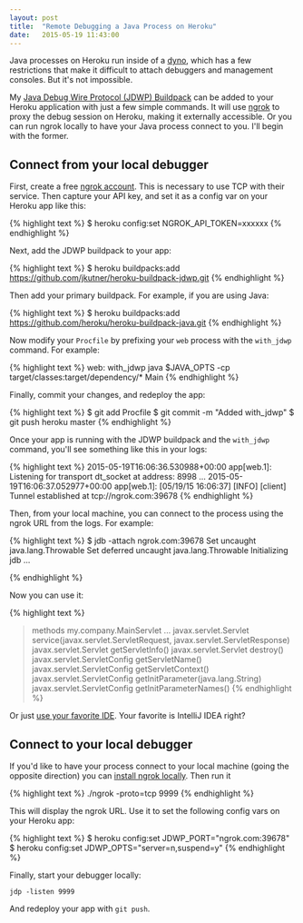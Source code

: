 ```yaml
---
layout: post
title:  "Remote Debugging a Java Process on Heroku"
date:   2015-05-19 11:43:00
---
```


Java processes on Heroku run inside of a [dyno](https://devcenter.heroku.com/articles/dynos),
which has a few
restrictions that make it difficult to attach debuggers and management consoles.
But it's not impossible.

My [Java Debug Wire Protocol (JDWP) Buildpack](https://github.com/jkutner/heroku-buildpack-jdwp)
can be added to your Heroku application with just a few simple commands. It will
use [ngrok](https://ngrok.com/) to proxy the debug session on Heroku,
making it externally accessible.
Or you can run ngrok locally to have your Java process connect to you.
I'll begin with the former.

## Connect from your local debugger

First, create a free [ngrok account](https://dashboard.ngrok.com/user/signup). This is necessary to use TCP with their service. Then capture your API key, and set it as a config var on your Heroku app like this:

{% highlight text %}
$ heroku config:set NGROK_API_TOKEN=xxxxxx
{% endhighlight %}

Next, add the JDWP buildpack to your app:

{% highlight text %}
$ heroku buildpacks:add https://github.com/jkutner/heroku-buildpack-jdwp.git
{% endhighlight %}

Then add your primary buildpack. For example, if you are using Java:

{% highlight text %}
$ heroku buildpacks:add https://github.com/heroku/heroku-buildpack-java.git
{% endhighlight %}

Now modify your `Procfile` by prefixing your `web` process with the `with_jdwp` command. For example:

{% highlight text %}
web: with_jdwp java $JAVA_OPTS -cp target/classes:target/dependency/* Main
{% endhighlight %}

Finally, commit your changes, and redeploy the app:

{% highlight text %}
$ git add Procfile
$ git commit -m "Added with_jdwp"
$ git push heroku master
{% endhighlight %}

Once your app is running with the JDWP buildpack and the `with_jdwp` command, you'll see something like this in your logs:

{% highlight text %}
2015-05-19T16:06:36.530988+00:00 app[web.1]: Listening for transport dt_socket at address: 8998
...
2015-05-19T16:06:37.052977+00:00 app[web.1]: [05/19/15 16:06:37] [INFO] [client] Tunnel established at tcp://ngrok.com:39678
{% endhighlight %}

Then, from your local machine, you can connect to the process using the ngrok URL from the logs.
For example:

{% highlight text %}
$ jdb -attach ngrok.com:39678
Set uncaught java.lang.Throwable
Set deferred uncaught java.lang.Throwable
Initializing jdb ...
>
{% endhighlight %}

Now you can use it:

{% highlight text %}
> methods my.company.MainServlet
...
javax.servlet.Servlet service(javax.servlet.ServletRequest, javax.servlet.ServletResponse)
javax.servlet.Servlet getServletInfo()
javax.servlet.Servlet destroy()
javax.servlet.ServletConfig getServletName()
javax.servlet.ServletConfig getServletContext()
javax.servlet.ServletConfig getInitParameter(java.lang.String)
javax.servlet.ServletConfig getInitParameterNames()
{% endhighlight %}

Or just [use your favorite IDE](https://www.jetbrains.com/idea/help/run-debug-configuration-remote.html).
Your favorite is IntelliJ IDEA right?

## Connect to your local debugger

If you'd like to have your process connect to your local machine
(going the opposite direction) you can [install ngrok locally](https://ngrok.com/).
Then run it

{% highlight text %}
./ngrok -proto=tcp 9999
{% endhighlight %}

This will display the ngrok URL.
Use it to set the following config vars on your Heroku app:

{% highlight text %}
$ heroku config:set JDWP_PORT="ngrok.com:39678"
$ heroku config:set JDWP_OPTS="server=n,suspend=y"
{% endhighlight %}

Finally, start your debugger locally:

```
jdp -listen 9999
```

And redeploy your app with `git push`.
